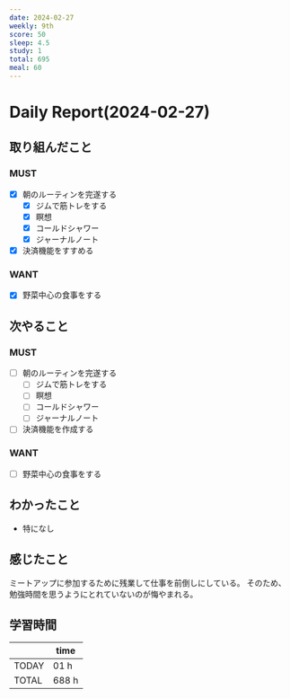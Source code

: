 ```yaml
---
date: 2024-02-27
weekly: 9th
score: 50
sleep: 4.5
study: 1
total: 695
meal: 60
---
```

# Daily Report(2024-02-27)
## 取り組んだこと
### MUST
- [x] 朝のルーティンを完遂する
	- [x] ジムで筋トレをする
	- [x] 瞑想
	- [x] コールドシャワー
	- [x] ジャーナルノート
- [x] 決済機能をすすめる
### WANT  
- [x] 野菜中心の食事をする
## 次やること
### MUST
- [ ] 朝のルーティンを完遂する
	- [ ] ジムで筋トレをする
	- [ ] 瞑想
	- [ ] コールドシャワー
	- [ ] ジャーナルノート
- [ ] 決済機能を作成する
### WANT  
- [ ] 野菜中心の食事をする
## わかったこと
- 特になし
## 感じたこと
ミートアップに参加するために残業して仕事を前倒しにしている。
そのため、勉強時間を思うようにとれていないのが悔やまれる。

## 学習時間
|       | time  | 
| ----- | ----- |
| TODAY | 01 h   |
| TOTAL | 688 h |

